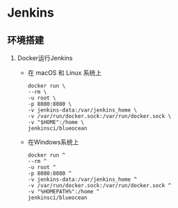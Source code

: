 # Jenkins

## 环境搭建

1. Docker运行Jenkins

    - 在 macOS 和 Linux 系统上

        ```shell
        docker run \
        --rm \
        -u root \
        -p 8080:8080 \
        -v jenkins-data:/var/jenkins_home \
        -v /var/run/docker.sock:/var/run/docker.sock \
        -v "$HOME":/home \
        jenkinsci/blueocean
        ```

    - 在Windows系统上

        ```shell
        docker run ^
        --rm ^
        -u root ^
        -p 8080:8080 ^
        -v jenkins-data:/var/jenkins_home ^
        -v /var/run/docker.sock:/var/run/docker.sock ^
        -v "%HOMEPATH%":/home ^
        jenkinsci/blueocean
        ```
